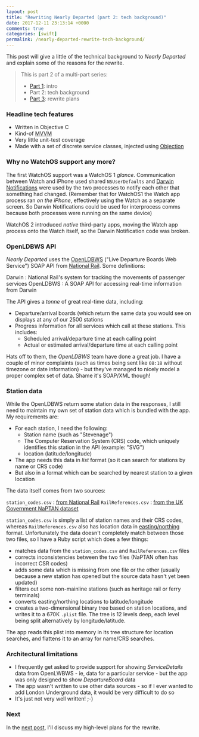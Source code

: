 ```yaml
---
layout: post
title: "Rewriting Nearly Departed (part 2: tech background)"
date: 2017-12-11 23:13:14 +0000
comments: true
categories: [swift]
permalink: /nearly-departed-rewrite-tech-background/
---
```


This post will give a little of the technical background to _Nearly Departed_ and explain some of the reasons for the rewrite.

<!-- more -->

> This is part 2 of a multi-part series:
>
> * [Part 1][part1]: intro
> * Part 2: tech background
> * [Part 3][part3]: rewrite plans

### Headline tech features

* Written in Objective C
* Kind-of [MVVM][mvvm]
* Very little unit-test coverage
* Made with a set of discrete service classes, injected using [Objection][objection]

### Why no WatchOS support any more?

The first WatchOS support was a WatchOS 1 _glance_. Communication between Watch and iPhone used shared `NSUserDefaults` and [Darwin Notifications][darwin-notifications] were used by the two processes to notify each other that something had changed. (Remember that for WatchOS1 the Watch app process ran _on the iPhone_, effectively using the Watch as a separate screen. So Darwin Notifications could be used for interprocess comms because both processes were running on the same device)

WatchOS 2 introduced _native_ third-party apps, moving the Watch app process onto the Watch itself, so the Darwin Notification code was broken.

### OpenLDBWS API

_Nearly Departed_ uses the [OpenLDBWS][open-ldbws] ("Live Departure Boards Web Service") SOAP API from [National Rail][national-rail]. Some definitions:

Darwin
: National Rail's system for tracking the movements of passenger services
OpenLDBWS
: A SOAP API for accessing real-time information from Darwin

The API gives a _tonne_ of great real-time data, including:

* Departure/arrival boards (which return the same data you would see on displays at any of our 2500 stations
* Progress information for all services which call at these stations. This includes:
  * Scheduled arrival/departure time at each calling point
  * Actual or estimated arrival/departure time at each calling point

Hats off to them, the _OpenLDBWS_ team have done a great job. I have a couple of minor complaints (such as times being sent like `08:18` without timezone or date information) - but they've managed to nicely model a proper complex set of data. Shame it's SOAP/XML though!

### Station data

While the OpenLDBWS return some station data in the responses, I still need to maintain my own set of station data which is bundled with the app. My requirements are:

* For each station, I need the following:
  * Station name (such as "Stevenage")
  * The Computer Reservation System (CRS) code, which uniquely identifies this station in the API (example: "SVG")
  * location (latitude/longitude)
* The app needs this data in _list_ format (so it can search for stations by name or CRS code)
* But also in a format which can be searched by nearest station to a given location

The data itself comes from two sources:

`station_codes.csv`
: [from National Rail][station-codes-national-rail]
`RailReferences.csv`
: [from the UK Government NaPTAN dataset][naptan]

`station_codes.csv` is simply a list of station names and their CRS codes, whereas `RailReferences.csv` also has location data in [easting/northing][easting-northing] format. Unfortunately the data doesn't completely match between those two files, so I have a Ruby script which does a few things:

* matches data from the `station_codes.csv` and `RailReferences.csv` files
* corrects inconsistencies between the two files (NaPTAN often has incorrect CSR codes)
* adds some data which is missing from one file or the other (usually because a new station has opened but the source data hasn't yet been updated)
* filters out some non-mainline stations (such as heritage rail or ferry terminals)
* converts easting/northing locations to latitude/longitude
* creates a two-dimensional binary tree based on station locations, and writes it to a 670K `.plist` file. The tree is 12 levels deep, each level being split alternatively by longitude/latitude.

The app reads this plist into memory in its tree structure for location searches, and flattens it to an array for name/CRS searches.

### Architectural limitations

* I frequently get asked to provide support for showing _ServiceDetails_ data from OpenLWBWS - ie, data for a particular service - but the app was only designed to show _DepartureBoard_ data
* The app wasn't written to use other data sources - so if I ever wanted to add London Underground data, it would be very difficult to do so
* It's just not very well written! ;-)

### Next

In the [next post][part3], I'll discuss my high-level plans for the rewrite.

[mvvm]: https://en.wikipedia.org/wiki/Model–view–viewmodel
[objection]: http://objection-framework.org
[darwin-notifications]: https://developer.apple.com/library/content/documentation/Darwin/Conceptual/MacOSXNotifcationOv/DarwinNotificationConcepts/DarwinNotificationConcepts.html
[open-ldbws]: https://lite.realtime.nationalrail.co.uk/openldbws/
[national-rail]: http://www.nationalrail.co.uk
[station-codes-national-rail]: http://www.nationalrail.co.uk/stations_destinations/48541.aspx
[naptan]: https://data.gov.uk/dataset/naptan
[easting-northing]: https://en.wikipedia.org/wiki/Easting_and_northing

[part1]: /nearly-departed-rewrite-intro/
[part2]: /nearly-departed-rewrite-tech-background/
[part3]: /nearly-departed-rewrite-plans/

